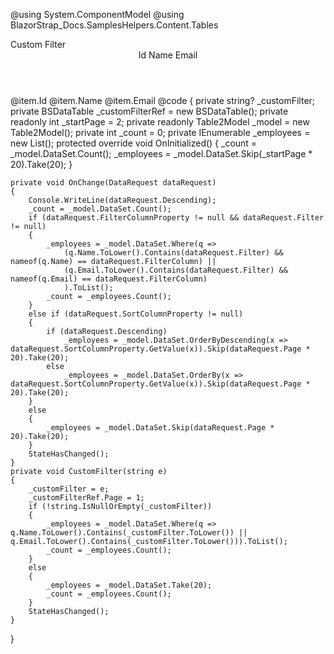 ﻿<!--\\-->
@using System.ComponentModel
@using BlazorStrap_Docs.SamplesHelpers.Content.Tables
<!--//-->
<div class="@BS.Input_Group mb-2">
    <span class="@BS.Input_Group_Text">Custom Filter</span>
    <BSInput InputType="InputType.Text" placeholder="By name or Email" Value="_customFilter" ValueChanged="(string e) => CustomFilter(e)" UpdateOnInput="true"/>
</div>
<!--\\-->
<BSDataTable Items="_employees" TotalItems="_count" OnChange="OnChange" PaginationBottom="true" StartPage="_startPage" RowsPerPage="20" Context="item" @ref="_customFilterRef" >
    <Header>
        <BSDataTableHead TValue="Employee" Sortable="true" Column="@(nameof(Employee.Id))">Id</BSDataTableHead>
        <BSDataTableHead TValue="Employee" Sortable="true" Column="@(nameof(Employee.Name))" ColumnFilter="true">Name</BSDataTableHead>
        <BSDataTableHead TValue="Employee" Sortable="true" Column="@(nameof(Employee.Email))" ColumnFilter="true">Email</BSDataTableHead>
    </Header>
    <Body>
        <BSDataTableRow Color="item.RowColor">
            <BSTD>
                @item.Id
            </BSTD>
            <BSTD>
                @item.Name
            </BSTD>
            <BSTD>
                @item.Email
            </BSTD>
        </BSDataTableRow>
    </Body>
</BSDataTable>
<!--//-->
@code
{
    private string? _customFilter;
    private BSDataTable<Employee> _customFilterRef = new BSDataTable<Employee>();
    private readonly int _startPage = 2;
    private readonly Table2Model _model = new Table2Model();
    private int _count = 0;
    private IEnumerable<Employee> _employees = new List<Employee>();
    protected override void OnInitialized()
    {
        _count = _model.DataSet.Count();
        _employees = _model.DataSet.Skip(_startPage * 20).Take(20);
    }
    
    private void OnChange(DataRequest dataRequest)
    {
        Console.WriteLine(dataRequest.Descending);
        _count = _model.DataSet.Count();
        if (dataRequest.FilterColumnProperty != null && dataRequest.Filter != null)
        {
            _employees = _model.DataSet.Where(q => 
                (q.Name.ToLower().Contains(dataRequest.Filter) && nameof(q.Name) == dataRequest.FilterColumn) ||
                (q.Email.ToLower().Contains(dataRequest.Filter) && nameof(q.Email) == dataRequest.FilterColumn)
                ).ToList();
            _count = _employees.Count();
        }
        else if (dataRequest.SortColumnProperty != null)
        {
            if (dataRequest.Descending)
                _employees = _model.DataSet.OrderByDescending(x => dataRequest.SortColumnProperty.GetValue(x)).Skip(dataRequest.Page * 20).Take(20);
            else
                _employees = _model.DataSet.OrderBy(x => dataRequest.SortColumnProperty.GetValue(x)).Skip(dataRequest.Page * 20).Take(20);
        }
        else
        {
            _employees = _model.DataSet.Skip(dataRequest.Page * 20).Take(20);    
        }
        StateHasChanged();
    }
    private void CustomFilter(string e)
    {
        _customFilter = e;
        _customFilterRef.Page = 1;
        if (!string.IsNullOrEmpty(_customFilter))
        {
            _employees = _model.DataSet.Where(q => q.Name.ToLower().Contains(_customFilter.ToLower()) || q.Email.ToLower().Contains(_customFilter.ToLower())).ToList();
            _count = _employees.Count();
        }
        else
        {
            _employees = _model.DataSet.Take(20);    
            _count = _employees.Count();
        }
        StateHasChanged();
    }
}